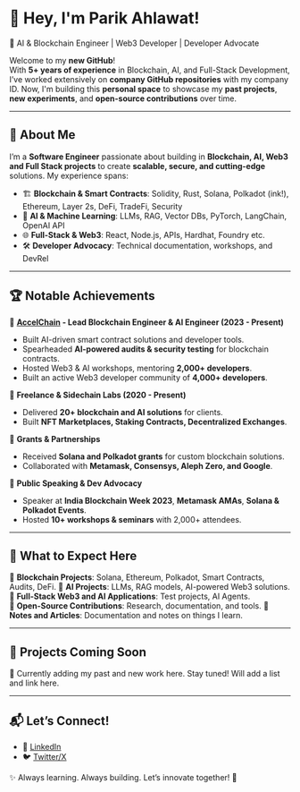 # 👋 Hey, I'm Parik Ahlawat!  
🚀 AI & Blockchain Engineer | Web3 Developer | Developer Advocate  

Welcome to my **new GitHub**!  
With **5+ years of experience** in Blockchain, AI, and Full-Stack Development, I’ve worked extensively on **company GitHub repositories** with my company ID. Now, I'm building this **personal space** to showcase my **past projects**, **new experiments**, and **open-source contributions** over time.  

---

## 🌟 **About Me**  
I’m a **Software Engineer** passionate about building in **Blockchain, AI, Web3 and Full Stack projects** to create **scalable, secure, and cutting-edge** solutions. My experience spans:  

- 🏗️ **Blockchain & Smart Contracts**: Solidity, Rust, Solana, Polkadot (ink!), Ethereum, Layer 2s, DeFi, TradeFi, Security  
- 🤖 **AI & Machine Learning**: LLMs, RAG, Vector DBs, PyTorch, LangChain, OpenAI API  
- 🌐 **Full-Stack & Web3**: React, Node.js, APIs, Hardhat, Foundry etc. 
- 🛠️ **Developer Advocacy**: Technical documentation, workshops, and DevRel  

---

## 🏆 **Notable Achievements**  

🔹 **[AccelChain](https://www.accelchain.xyz) - Lead Blockchain Engineer & AI Engineer (2023 - Present)**  
- Built AI-driven smart contract solutions and developer tools.  
- Spearheaded **AI-powered audits & security testing** for blockchain contracts.  
- Hosted Web3 & AI workshops, mentoring **2,000+ developers**.
- Built an active Web3 developer community of **4,000+ developers**.  

🔹 **Freelance & Sidechain Labs (2020 - Present)**  
- Delivered **20+ blockchain and AI solutions** for clients.  
- Built **NFT Marketplaces, Staking Contracts, Decentralized Exchanges**.  
  

🔹 **Grants & Partnerships**  
- Received **Solana and Polkadot grants** for custom blockchain solutions.  
- Collaborated with **Metamask, Consensys, Aleph Zero, and Google**.  

🔹 **Public Speaking & Dev Advocacy**  
- Speaker at **India Blockchain Week 2023**, **Metamask AMAs**, **Solana & Polkadot Events**.  
- Hosted **10+ workshops & seminars** with 2,000+ attendees.  

---

## 🚀 **What to Expect Here**  
🔹 **Blockchain Projects**: Solana, Ethereum, Polkadot, Smart Contracts, Audits, DeFi. 
🔹 **AI Projects**: LLMs, RAG models, AI-powered Web3 solutions.  
🔹 **Full-Stack Web3 and AI Applications**: Test projects, AI Agents.  
🔹 **Open-Source Contributions**: Research, documentation, and tools. 
🔹 **Notes and Articles**: Documentation and notes on things I learn.


---

## 📌 **Projects Coming Soon**  
👷 Currently adding my past and new work here. Stay tuned! Will add a list and link here.   
 

---

## 📬 **Let’s Connect!**  
- 💼 [LinkedIn](https://www.linkedin.com/in/parik-ahlawat)  
- 🐦 [Twitter/X](https://x.com/par_ahl) 

✨ Always learning. Always building. Let’s innovate together! 🚀


<!--
**par1kahl/par1kahl** is a ✨ _special_ ✨ repository because its `README.md` (this file) appears on your GitHub profile.

Here are some ideas to get you started:

- 🔭 I’m currently working on ...
- 🌱 I’m currently learning ...
- 👯 I’m looking to collaborate on ...
- 🤔 I’m looking for help with ...
- 💬 Ask me about ...
- 📫 How to reach me: ...
- 😄 Pronouns: ...
- ⚡ Fun fact: ...
-->
